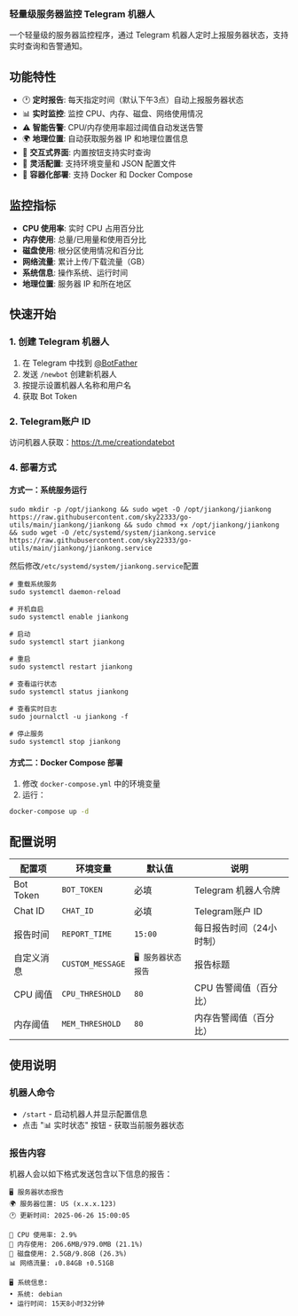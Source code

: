 ### 轻量级服务器监控 Telegram 机器人

一个轻量级的服务器监控程序，通过 Telegram 机器人定时上报服务器状态，支持实时查询和告警通知。

## 功能特性

- 🕐 **定时报告**: 每天指定时间（默认下午3点）自动上报服务器状态
- 📊 **实时监控**: 监控 CPU、内存、磁盘、网络使用情况
- ⚠️ **智能告警**: CPU/内存使用率超过阈值自动发送告警
- 🌍 **地理位置**: 自动获取服务器 IP 和地理位置信息
- 🤖 **交互式界面**: 内置按钮支持实时查询
- 🔧 **灵活配置**: 支持环境变量和 JSON 配置文件
- 🐳 **容器化部署**: 支持 Docker 和 Docker Compose

## 监控指标

- **CPU 使用率**: 实时 CPU 占用百分比
- **内存使用**: 总量/已用量和使用百分比
- **磁盘使用**: 根分区使用情况和百分比
- **网络流量**: 累计上传/下载流量（GB）
- **系统信息**: 操作系统、运行时间
- **地理位置**: 服务器 IP 和所在地区

## 快速开始

### 1. 创建 Telegram 机器人

1. 在 Telegram 中找到 [@BotFather](https://t.me/BotFather)
2. 发送 `/newbot` 创建新机器人
3. 按提示设置机器人名称和用户名
4. 获取 Bot Token

### 2. Telegram账户 ID

访问机器人获取：https://t.me/creationdatebot

### 4. 部署方式

#### 方式一：系统服务运行

```
sudo mkdir -p /opt/jiankong && sudo wget -O /opt/jiankong/jiankong https://raw.githubusercontent.com/sky22333/go-utils/main/jiankong/jiankong && sudo chmod +x /opt/jiankong/jiankong && sudo wget -O /etc/systemd/system/jiankong.service https://raw.githubusercontent.com/sky22333/go-utils/main/jiankong/jiankong.service
```
然后修改`/etc/systemd/system/jiankong.service`配置
```
# 重载系统服务
sudo systemctl daemon-reload

# 开机自启
sudo systemctl enable jiankong

# 启动
sudo systemctl start jiankong

# 重启
sudo systemctl restart jiankong

# 查看运行状态
sudo systemctl status jiankong

# 查看实时日志
sudo journalctl -u jiankong -f

# 停止服务
sudo systemctl stop jiankong
```

#### 方式二：Docker Compose 部署

1. 修改 `docker-compose.yml` 中的环境变量
2. 运行：

```bash
docker-compose up -d
```

## 配置说明

| 配置项 | 环境变量 | 默认值 | 说明 |
|--------|----------|--------|------|
| Bot Token | `BOT_TOKEN` | 必填 | Telegram 机器人令牌 |
| Chat ID | `CHAT_ID` | 必填 | Telegram账户 ID |
| 报告时间 | `REPORT_TIME` | `15:00` | 每日报告时间（24小时制） |
| 自定义消息 | `CUSTOM_MESSAGE` | `🖥️ 服务器状态报告` | 报告标题 |
| CPU 阈值 | `CPU_THRESHOLD` | `80` | CPU 告警阈值（百分比） |
| 内存阈值 | `MEM_THRESHOLD` | `80` | 内存告警阈值（百分比） |

## 使用说明

### 机器人命令

- `/start` - 启动机器人并显示配置信息
- 点击 "📊 实时状态" 按钮 - 获取当前服务器状态

### 报告内容

机器人会以如下格式发送包含以下信息的报告：

```
🖥️ 服务器状态报告
🌍 服务器位置: US (x.x.x.123)
🕐 更新时间: 2025-06-26 15:00:05

💚 CPU 使用率: 2.9%
💚 内存使用: 206.6MB/979.0MB (21.1%)
💚 磁盘使用: 2.5GB/9.8GB (26.3%)
📊 网络流量: ↓0.84GB ↑0.51GB

🖥️ 系统信息:
• 系统: debian
• 运行时间: 15天8小时32分钟
```
